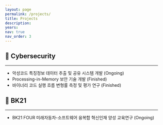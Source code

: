 ```yaml
---
layout: page
permalink: /projects/
title: Projects
description: 
years: 
nav: true
nav_order: 3
---
```

   
## 🔐 Cybersecurity
---
- 악성코드 특징정보 데이터 추출 및 공유 시스템 개발 (Ongoing)
- Processing-in-Memory 보안 기술 개발 (Finished)
- 바이너리 코드 실행 흐름 변형률 측정 및 평가 연구 (Finished)

## 📝 BK21
---
- BK21 FOUR 미래자동차-소프트웨어 융복합 혁신인재 양성 교육연구 (Ongoing)